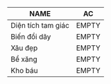 |NAME|AC|
|---|:---:|
|Diện tích tam giác|EMPTY|
|Biến đổi dãy|EMPTY|
|Xâu đẹp|EMPTY|
|Bể xăng|EMPTY|
|Kho báu|EMPTY|
